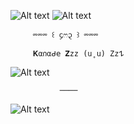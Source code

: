 ![Alt text](https://i.imghippo.com/files/WjB9027dbE.png)
![Alt text](https://i.imghippo.com/files/fAQO9414NmM.png)

         ⏔⏔⏔ ꒰ ᧔ෆ᧓ ꒱ ⏔⏔⏔
       
         𝐊α𐓣αᑯ𝖾 𝐙zz (u˳u) Zz𐰁
 ![Alt text](https://i.imghippo.com/files/kpmN4037LzU.png)

               ────

![Alt text](https://i.imghippo.com/files/SlDp9730FZw.png)
